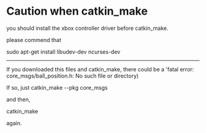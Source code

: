 # Caution when catkin_make

you should install the xbox controller driver before catkin_make.

please commend that

sudo apt-get install libudev-dev ncurses-dev


----------------------------------------------------------------------------------------------------
If you downloaded this files and catkin_make, there could be a 'fatal error: core_msgs/ball_position.h: No such file or directory)

If so, just
catkin_make --pkg core_msgs

and then,

catkin_make

again. 
